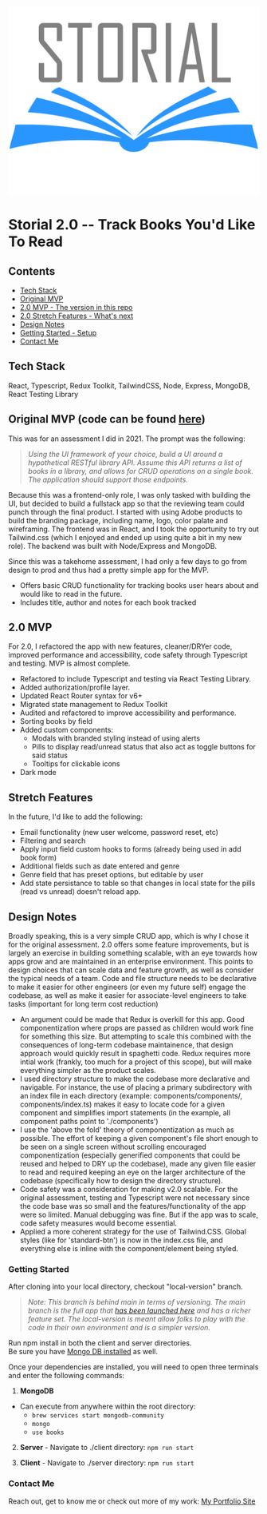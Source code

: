 ![Storial Logo](client/public/storial-logo.png)
# Storial 2.0 -- Track Books You'd Like To Read
## Contents
  - [Tech Stack](#tech-stack)
  - [Original MVP](#original-mvp-code-can-be-found-here)
  - [2.0 MVP - The version in this repo](#storial-20----track-books-youd-like-to-read)
  - [2.0 Stretch Features - What's next](#stretch-features)
  - [Design Notes](#design-notes)
  - [Getting Started - Setup](#getting-started)
  - [Contact Me](#contact-me)

## Tech Stack
React, Typescript, Redux Toolkit, TailwindCSS, Node, Express, MongoDB, React Testing Library

## Original MVP (code can be found [here](https://github.com/jespy2/storial "The original Storial!"))
This was for an assessment I did in 2021. The prompt was the following:

> *Using the UI framework of your choice, build a UI around a hypothetical RESTful library API. Assume this API returns a list of books in a library, and allows for CRUD operations on a single book. The application should support those endpoints.*

Because this was a frontend-only role, I was only tasked with building the UI, but decided to build a fullstack app so that the reviewing team could punch through the final product. I started with using Adobe products to build the branding package, including name, logo, color palate and wireframing. The frontend was in React, and I took the opportunity to try out Tailwind.css (which I enjoyed and ended up using quite a bit in my new role). The backend was built with Node/Express and MongoDB.

Since this was a takehome assessment, I had only a few days to go from design to prod and thus had a pretty simple app for the MVP.  



  - Offers basic CRUD functionality for tracking books user hears about and would like to read in the future.
  - Includes title, author and notes for each book tracked

## 2.0 MVP
For 2.0, I refactored the app with new features, cleaner/DRYer code, improved performance and accessibility, code safety through Typescript and testing.  MVP is almost complete.
  - Refactored to include Typescript and testing via React Testing Library.
  - Added authorization/profile layer.
  - Updated React Router syntax for v6+
  - Migrated state management to Redux Toolkit
  - Audited and refactored to improve accessibility and performance.
  - Sorting books by field
  - Added custom components:
    - Modals with branded styling instead of using alerts
    - Pills to display read/unread status that also act as toggle buttons for said status
    - Tooltips for clickable icons 
  - Dark mode

## Stretch Features

In the future, I'd like to add the following:
  - Email functionality (new user welcome, password reset, etc)
  - Filtering and search
  - Apply input field custom hooks to forms (already being used in add book form)
  - Additional fields such as date entered and genre
  - Genre field that has preset options, but editable by user
  - Add state persistance to table so that changes in local state for the pills (read vs unread) doesn't reload app.

## Design Notes
Broadly speaking, this is a very simple CRUD app, which is why I chose it for the original assessment.  2.0 offers some feature improvements, but is largely an exercise in building something scalable, with an eye towards how apps grow and are maintained in an enterprise environment.  This points to design choices that can scale data and feature growth, as well as consider the typical needs of a team. Code and file structure needs to be declarative to make it easier for other engineers (or even my future self) engage the codebase, as well as make it easier for associate-level engineers to take tasks (important for long term cost reduction)
  - An argument could be made that Redux is overkill for this app.  Good componentization where props are passed as children would work fine for something this size.  But attempting to scale this combined with the consequences of long-term codebase maintainence, that design approach would quickly result in spaghetti code.  Redux requires more intial work (frankly, too much for a project of this scope), but will make everything simpler as the product scales.
  - I used directory structure to make the codebase more declarative and navigable.  For instance, the use of placing a primary subdirectory with an index file in each directory (example: components/components/, components/index.ts) makes it easy to locate code for a given component and simplifies import statements (in the example, all component paths point to './components')
  - I use the 'above the fold' theory of componentization as much as possible.  The effort of keeping a given component's file short enough to be seen on a single screen without scrolling encouraged componentization (especially generified components that could be reused and helped to DRY up the codebase), made any given file easier to read and required keeping an eye on the larger architecture of the codebase (specifically how to design the directory structure).
  - Code safety was a consideration for making v2.0 scalable.  For the original assessment, testing and Typescript were not necessary since the code base was so small and the features/functionality of the app were so limited.  Manual debugging was fine.  But if the app was to scale, code safety measures would become essential.
  - Applied a more coherent strategy for the use of Tailwind.CSS.  Global styles (like for 'standard-btn') is now in the index.css file, and everything else is inline with the component/element being styled. 

### Getting Started
After cloning into your local directory, checkout "local-version" branch.  
> *Note: This branch is behind main in terms of versioning.  The main branch is the full app that [has been launched here](https://jamesespy.com/storial/) and has a richer feature set.  The local-version is meant allow folks to play with the code in their own environment and is a simpler version.*

Run npm install in both the client and server directories.  
Be sure you have [Mongo DB installed](https://docs.mongodb.com/manual/installation/) as well.

Once your dependencies are installed, you will need to open three terminals and enter the following commands:
  1. **MongoDB** 

  - Can execute from anywhere within the root directory:
    - ```brew services start mongodb-community```
    - ```mongo```
    - ```use books```

  2. **Server** - Navigate to ./client directory:  ```npm run start```
  
  3. **Client** 
    - Navigate to ./server directory: ```npm run start```

### Contact Me
Reach out, get to know me or check out more of my work:  [My Portfolio Site](https://github.com/jespy2/storial)